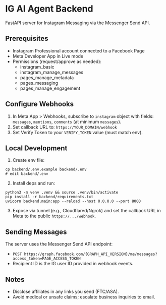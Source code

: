 # IG AI Agent Backend

FastAPI server for Instagram Messaging via the Messenger Send API.

## Prerequisites
- Instagram Professional account connected to a Facebook Page
- Meta Developer App in Live mode
- Permissions (request/approve as needed):
  - instagram_basic
  - instagram_manage_messages
  - pages_manage_metadata
  - pages_messaging
  - pages_manage_engagement

## Configure Webhooks
1. In Meta App > Webhooks, subscribe to `instagram` object with fields: `messages`, `mentions`, `comments` (at minimum `messages`).
2. Set callback URL to: `https://YOUR_DOMAIN/webhook`
3. Set Verify Token to your `VERIFY_TOKEN` value (must match env).

## Local Development
1. Create env file:
```
cp backend/.env.example backend/.env
# edit backend/.env
```
2. Install deps and run:
```
python3 -m venv .venv && source .venv/bin/activate
pip install -r backend/requirements.txt
uvicorn backend.main:app --reload --host 0.0.0.0 --port 8000
```
3. Expose via tunnel (e.g., Cloudflared/Ngrok) and set the callback URL in Meta to the public `https://.../webhook`.

## Sending Messages
The server uses the Messenger Send API endpoint:
- `POST https://graph.facebook.com/{GRAPH_API_VERSION}/me/messages?access_token=PAGE_ACCESS_TOKEN`
- Recipient ID is the IG user ID provided in webhook events.

## Notes
- Disclose affiliates in any links you send (FTC/ASA).
- Avoid medical or unsafe claims; escalate business inquiries to email.
